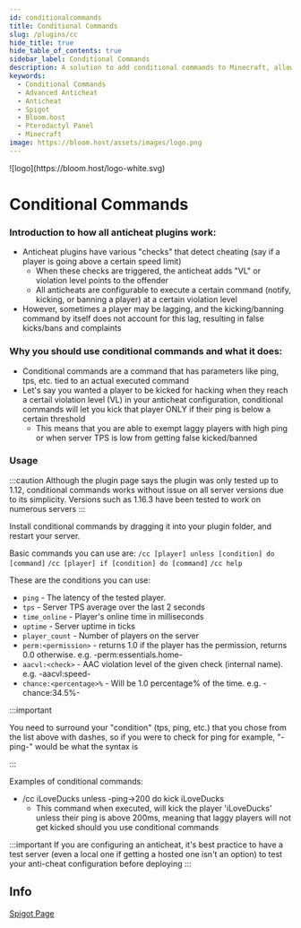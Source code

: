 ```yaml
---
id: conditionalcommands
title: Conditional Commands
slug: /plugins/cc
hide_title: true
hide_table_of_contents: true
sidebar_label: Conditional Commands
description: A solution to add conditional commands to Minecraft, allowing more configurability with automated actions
keywords:
  - Conditional Commands
  - Advanced Anticheat
  - Anticheat
  - Spigot
  - Bloom.host
  - Pterodactyl Panel
  - Minecraft
image: https://bloom.host/assets/images/logo.png
---
```


<div class="text--center">
![logo](https://bloom.host/logo-white.svg)
<h1>Conditional Commands</h1>
</div>

### Introduction to how all anticheat plugins work:
- Anticheat plugins have various "checks" that detect cheating (say if a player is going above a certain speed limit)
  - When these checks are triggered, the anticheat adds "VL" or violation level points to the offender
  - All anticheats are configurable to execute a certain command (notify, kicking, or banning a player) at a certain violation level
- However, sometimes a player may be lagging, and the kicking/banning command by itself does not account for this lag, resulting in false kicks/bans and complaints

### Why you should use conditional commands and what it does:
- Conditional commands are a command that has parameters like ping, tps, etc. tied to an actual executed command
- Let's say you wanted a player to be kicked for hacking when they reach a certail violation level (VL) in your anticheat configuration, conditional commands will let you kick that player ONLY if their ping is below a certain threshold
  - This means that you are able to exempt laggy players with high ping or when server TPS is low from getting false kicked/banned

### Usage
:::caution
Although the plugin page says the plugin was only tested up to 1.12, conditional commands works without issue on all server versions due to its simplicity. Versions such as 1.16.3 have been tested to work on numerous servers
:::

Install conditional commands by dragging it into your plugin folder, and restart your server.

Basic commands you can use are:
`/cc [player] unless [condition] do [command]`
`/cc [player] if [condition] do [command]`
`/cc help`

These are the conditions you can use:
- `ping` - The latency of the tested player.
- `tps` - Server TPS average over the last 2 seconds
- `time_online` - Player's online time in milliseconds
- `uptime` - Server uptime in ticks
- `player_count` - Number of players on the server
- `perm:<permission>` - returns 1.0 if the player has the permission, returns 0.0 otherwise. e.g. -perm:essentials.home-
- `aacvl:<check>` - AAC violation level of the given check (internal name). e.g. -aacvl:speed-
- `chance:<percentage>%` - Will be 1.0 percentage% of the time. e.g. -chance:34.5%-

:::important

You need to surround your "condition" (tps, ping, etc.) that you chose from the list above with dashes, so if you were to check for ping for example, "-ping-" would be what the syntax is

:::

Examples of conditional commands:
- /cc iLoveDucks unless -ping->200 do kick iLoveDucks
  - This command when executed, will kick the player 'iLoveDucks' unless their ping is above 200ms, meaning that laggy players will not get kicked should you use conditional commands

:::important
If you are configuring an anticheat, it's best practice to have a test server (even a local one if getting a hosted one isn't an option) to test your anti-cheat configuration before deploying 
:::

## Info

[Spigot Page](https://www.spigotmc.org/resources/conditionalcommands.14295/) 
